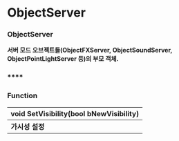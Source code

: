 # ObjectServer



### **ObjectServer**

**서버 모드 오브젝트들\(ObjectFXServer, ObjectSoundServer, ObjectPointLightServer 등\)의 부모 객체.**

### \*\*\*\*

### **Function**

| **void SetVisibility\(bool bNewVisibility\)** |
| :--- |
| **가시성 설정** |

